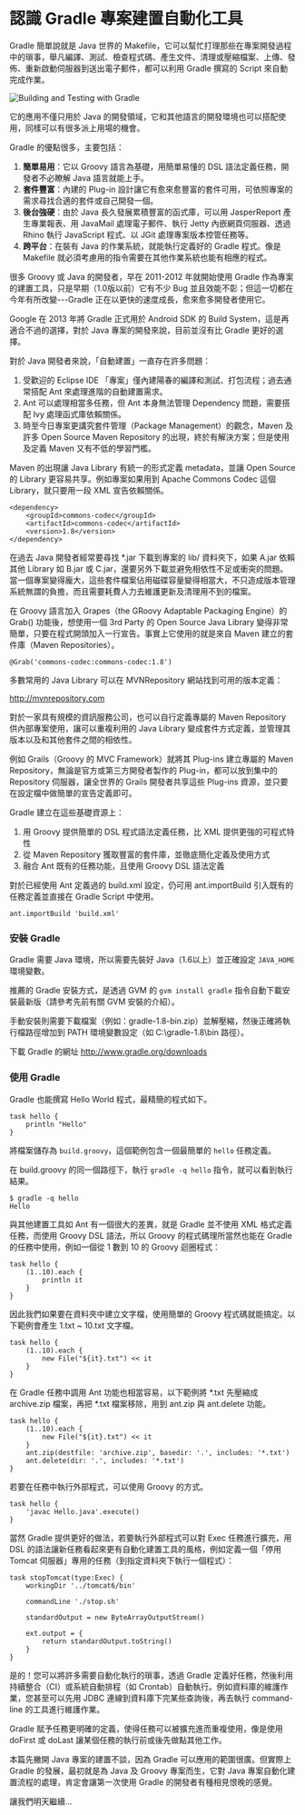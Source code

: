 認識 Gradle 專案建置自動化工具
===========================

Gradle 簡單說就是 Java 世界的 Makefile，它可以幫忙打理那些在專案開發過程中的瑣事，舉凡編譯、測試、檢查程式碼、產生文件、清理或壓縮檔案、上傳、發佈、重新啟動伺服器到送出電子郵件，都可以利用 Gradle 撰寫的 Script 來自動完成作業。

![Building and Testing with Gradle](http://akamaicovers.oreilly.com/images/0636920019909/cat.gif)

它的應用不僅只用於 Java 的開發領域，它和其他語言的開發環境也可以搭配使用，同樣可以有很多派上用場的機會。

Gradle 的優點很多，主要包括：

1. **簡單易用**：它以 Groovy 語言為基礎，用簡單易懂的 DSL 語法定義任務，開發者不必瞭解 Java 語言就能上手。
2. **套件豐富**：內建的 Plug-in 設計讓它有愈來愈豐富的套件可用，可依照專案的需求尋找合適的套件或自己開發一個。
3. **後台強硬**：由於 Java 長久發展累積豐富的函式庫，可以用 JasperReport 產生專業報表、用 JavaMail 處理電子郵件、執行 Jetty 內嵌網頁伺服器、透過 Rhino 執行 JavaScript 程式、以 JGit 處理專案版本控管任務等。
4. **跨平台**：在裝有 Java 的作業系統，就能執行定義好的 Gradle 程式。像是 Makefile 就必須考慮用的指令需要在其他作業系統也能有相應的程式。

很多 Groovy 或 Java 的開發者，早在 2011-2012 年就開始使用 Gradle 作為專案的建置工具，只是早期（1.0版以前）它有不少 Bug 並且效能不彰；但這一切都在今年有所改變---Gradle 正在以更快的速度成長，愈來愈多開發者使用它。

Google 在 2013 年將 Gradle 正式用於 Android SDK 的 Build System，這是再適合不過的選擇，對於 Java 專案的開發來說，目前並沒有比 Gradle 更好的選擇。

對於 Java 開發者來說，「自動建置」一直存在許多問題：

1. 受歡迎的 Eclipse IDE 「專案」僅內建陽春的編譯和測試、打包流程；過去通常搭配 Ant 來處理進階的自動建置需求。
2. Ant 可以處理相當多任務，但 Ant 本身無法管理 Dependency 問題，需要搭配 Ivy 處理函式庫依賴關係。
3. 時至今日專案更講究套件管理（Package Management）的觀念，Maven 及許多 Open Source Maven Repository 的出現，終於有解決方案；但是使用及定義 Maven 又有不低的學習門檻。

Maven 的出現讓 Java Library 有統一的形式定義 metadata，並讓 Open Source 的 Library 更容易共享。例如專案如果用到 Apache Commons Codec 這個 Library，就只要用一段 XML 宣告依賴關係。

```
<dependency>
	<groupId>commons-codec</groupId>
	<artifactId>commons-codec</artifactId>
	<version>1.8</version>
</dependency>
```

在過去 Java 開發者經常要尋找 *.jar 下載到專案的 lib/ 資料夾下，如果 A.jar 依賴其他 Library 如 B.jar 或 C.jar，還要另外下載並避免相依性不足或衝突的問題。當一個專案變得龐大，這些套件檔案佔用磁碟容量變得相當大，不只造成版本管理系統無謂的負擔，而且需要耗費人力去維護更新及清理用不到的檔案。

在 Groovy 語言加入 Grapes（the GRoovy Adaptable Packaging Engine）的 Grab() 功能後，想使用一個 3rd Party 的 Open Source Java Library 變得非常簡單，只要在程式開頭加入一行宣告。事實上它使用的就是來自 Maven 建立的套件庫（Maven Repositories）。

```
@Grab('commons-codec:commons-codec:1.8')
```

多數常用的 Java Library 可以在 MVNRepository 網站找到可用的版本定義：

http://mvnrepository.com

對於一家具有規模的資訊服務公司，也可以自行定義專屬的 Maven Repository 供內部專案使用，讓可以重複利用的 Java Library 變成套件方式定義，並管理其版本以及和其他套件之間的相依性。

例如 Grails（Groovy 的 MVC Framework）就將其 Plug-ins 建立專屬的 Maven Repository，無論是官方或第三方開發者製作的 Plug-in，都可以放到集中的 Repository 伺服器，讓全世界的 Grails 開發者共享這些 Plug-ins 資源，並只要在設定檔中做簡單的宣告定義即可。

Gradle 建立在這些基礎資源上：

1. 用 Groovy 提供簡單的 DSL 程式語法定義任務，比 XML 提供更強的可程式特性
2. 從 Maven Repository 獲取豐富的套件庫，並徹底簡化定義及使用方式
3. 融合 Ant 既有的任務功能，且使用 Groovy DSL 語法定義

對於已經使用 Ant 定義過的 build.xml 設定，仍可用 ant.importBuild 引入既有的任務定義並直接在 Gradle Script 中使用。

```
ant.importBuild 'build.xml'
```

### 安裝 Gradle ###

Gradle 需要 Java 環境，所以需要先裝好 Java（1.6以上）並正確設定 ``JAVA_HOME`` 環境變數。

推薦的 Gradle 安裝方式，是透過 GVM 的 ``gvm install gradle`` 指令自動下載安裝最新版（請參考先前有關 GVM 安裝的介紹）。

手動安裝則需要下載檔案（例如：gradle-1.8-bin.zip）並解壓縮，然後正確將執行檔路徑增加到 PATH 環境變數設定（如 C:\gradle-1.8\bin 路徑）。

下載 Gradle 的網址 http://www.gradle.org/downloads

### 使用 Gradle ###

Gradle 也能撰寫 Hello World 程式，最精簡的程式如下。

```
task hello {
    println "Hello"
}
```

將檔案儲存為 ``build.groovy``，這個範例包含一個最簡單的 ``hello`` 任務定義。

在 build.groovy 的同一個路徑下，執行 ``gradle -q hello`` 指令，就可以看到執行結果。

```
$ gradle -q hello
Hello
```

與其他建置工具如 Ant 有一個很大的差異，就是 Gradle 並不使用 XML 格式定義任務，而使用 Groovy DSL 語法，所以 Groovy 的程式碼理所當然也能在 Gradle 的任務中使用，例如一個從 1 數到 10 的 Groovy 迴圈程式：

```
task hello {
    (1..10).each {
        println it
    }
}
```

因此我們如果要在資料夾中建立文字檔，使用簡單的 Groovy 程式碼就能搞定。以下範例會產生 1.txt ~ 10.txt 文字檔。

```
task hello {
    (1..10).each {
        new File("${it}.txt") << it
    }
}
```

在 Gradle 任務中調用 Ant 功能也相當容易，以下範例將 *.txt 先壓縮成 archive.zip 檔案，再把 *.txt 檔案移除，用到 ant.zip 與 ant.delete 功能。

```
task hello {
    (1..10).each {
        new File("${it}.txt") << it
    }
    ant.zip(destfile: 'archive.zip', basedir: '.', includes: '*.txt')
    ant.delete(dir: '.', includes: '*.txt')
}
```

若要在任務中執行外部程式，可以使用 Groovy 的方式。

```
task hello {
    'javac Hello.java'.execute()
}
```

當然 Gradle 提供更好的做法，若要執行外部程式可以對 Exec 任務進行擴充，用 DSL 的語法讓新任務看起來更有自動化建置工具的風格，例如定義一個「停用 Tomcat 伺服器」專用的任務（到指定資料夾下執行一個程式）：

```
task stopTomcat(type:Exec) {
    workingDir '../tomcat6/bin'

    commandLine './stop.sh'

    standardOutput = new ByteArrayOutputStream()

    ext.output = {
        return standardOutput.toString()
    }
}
```

是的！您可以將許多需要自動化執行的瑣事，透過 Gradle 定義好任務，然後利用持續整合（CI）或系統自動排程（如 Crontab）自動執行。例如資料庫的維護作業，您甚至可以先用 JDBC 連線到資料庫下完某些查詢後，再去執行 command-line 的工具進行維護作業。

Gradle 賦予任務更明確的定義，使得任務可以被擴充進而重複使用，像是使用 doFirst 或 doLast 讓某個任務的執行前或後先做點其他工作。

本篇先撇開 Java 專案的建置不談，因為 Gradle 可以應用的範圍很廣。但實際上 Gradle 的發展，最初就是為 Java 及 Groovy 專案而生，它對 Java 專案自動化建置流程的處理，肯定會讓第一次使用 Gradle 的開發者有種相見恨晚的感覺。

讓我們明天繼續…



